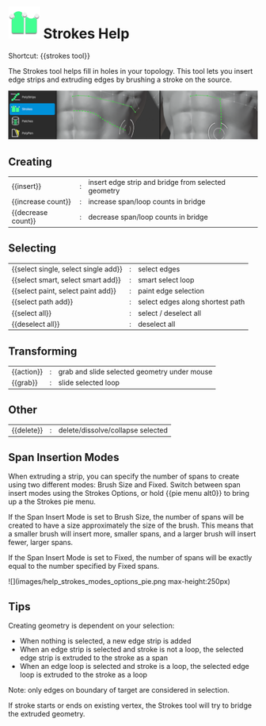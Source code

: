 # ![](images/strokes-icon.png) Strokes Help 

Shortcut: {{strokes tool}}


The Strokes tool helps fill in holes in your topology.
This tool lets you insert edge strips and extruding edges by brushing a stroke on the source.

![](images/help_strokes.png)

## Creating

|  |  |  |
| --- | --- | --- |
| {{insert}}         | : | insert edge strip and bridge from selected geometry |
| {{increase count}} | : | increase span/loop counts in bridge |
| {{decrease count}} | : | decrease span/loop counts in bridge |


## Selecting

|  |  |  |
| --- | --- | --- |
| {{select single, select single add}} | : | select edges |
| {{select smart, select smart add}}   | : | smart select loop |
| {{select paint, select paint add}}   | : | paint edge selection |
| {{select path add}}                  | : | select edges along shortest path |
| {{select all}}                       | : | select / deselect all |
| {{deselect all}}                     | : | deselect all |


## Transforming

|  |  |  |
| --- | --- | --- |
| {{action}}        | : | grab and slide selected geometry under mouse |
| {{grab}}          | : | slide selected loop |

## Other

|  |  |  |
| --- | --- | --- |
| {{delete}}         | : | delete/dissolve/collapse selected |


## Span Insertion Modes

When extruding a strip, you can specify the number of spans to create using two different modes: Brush Size and Fixed.
Switch between span insert modes using the Strokes Options, or hold {{pie menu alt0}} to bring up a the Strokes pie menu.

If the Span Insert Mode is set to Brush Size, the number of spans will be created to have a size approximately the size of the brush.
This means that a smaller brush will insert more, smaller spans, and a larger brush will insert fewer, larger spans.

If the Span Insert Mode is set to Fixed, the number of spans will be exactly equal to the number specified by Fixed spans.

![](images/help_strokes_modes_options_pie.png max-height:250px)


## Tips

Creating geometry is dependent on your selection:

- When nothing is selected, a new edge strip is added
- When an edge strip is selected and stroke is not a loop, the selected edge strip is extruded to the stroke as a span
- When an edge loop is selected and stroke is a loop, the selected edge loop is extruded to the stroke as a loop

Note: only edges on boundary of target are considered in selection.

If stroke starts or ends on existing vertex, the Strokes tool will try to bridge the extruded geometry.
